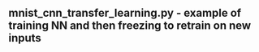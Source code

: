 ## mnist_cnn_transfer_learning.py - example of training NN and then freezing to retrain on new inputs 

